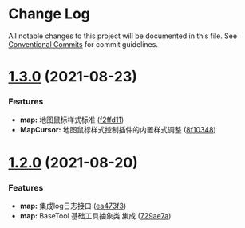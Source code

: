 # Change Log

All notable changes to this project will be documented in this file.
See [Conventional Commits](https://conventionalcommits.org) for commit guidelines.

# [1.3.0](https://gitee.com/fssgis/fssgis/compare/@fssgis/fssg-map@1.2.0...@fssgis/fssg-map@1.3.0) (2021-08-23)


### Features

* **map:** 地图鼠标样式标准 ([f2ffd11](https://gitee.com/fssgis/fssgis/commits/f2ffd115015ac990e0e6288f263b50c8e0b12b0f))
* **MapCursor:** 地图鼠标样式控制插件的内置样式调整 ([8f10348](https://gitee.com/fssgis/fssgis/commits/8f10348784f6203bddd780415108442004f3d019))





# [1.2.0](https://gitee.com/fssgis/fssgis/compare/@fssgis/fssg-map@1.1.2...@fssgis/fssg-map@1.2.0) (2021-08-20)


### Features

* **map:** 集成log日志接口 ([ea473f3](https://gitee.com/fssgis/fssgis/commits/ea473f30438dd617827efc21b83d76f15d0d83e6))
* **map:** BaseTool 基础工具抽象类 集成 ([729ae7a](https://gitee.com/fssgis/fssgis/commits/729ae7a6d10f36f11a8b6ad1b3fc9e6048f49578))

